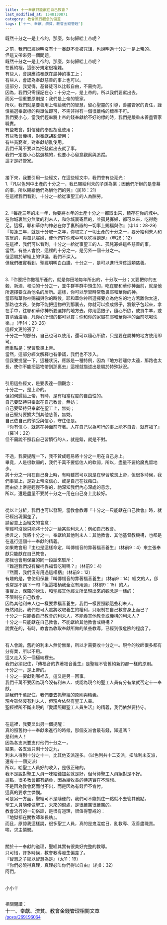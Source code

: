 ```yaml
---
title: 十一奉獻只能獻在自己教會？
last_modified_at: 1548130871
category: 教會流行觀念的偏差
tags: ['十一、奉獻、濟貧、教會金錢管理']
---
```


<p>既然十分之一是上帝的，那麼，如何歸給上帝呢？<br>
<!--more--></p>

<p>之前，我們已經說明沒有十一奉獻不會被咒詛，也說明過十分之一是上帝的。<br>
但這又帶來另一個問題。<br>
既然十分之一是上帝的，那麼，如何歸給上帝呢？<br>
在舊約裡，這部分規定很複雜。<br>
有些人，會說應該奉獻在屬神的事工上；<br>
有些人，會認為奉獻慈善的事上也可以。<br>
這部分，我覺得，基督徒可以比較自由，不需拘泥。<br>
因為，我們只需謹記在心：十分之一，是上帝的。所以我們要獻出去。<br>
而另一個重要原則是：我們是上帝的管家。<br>
所以，我們就是要善用上帝給我們的智慧，留心聖靈的引導，善盡管家的責任，謹慎挑選奉獻標的與單位即可，不需非得有一個很嚴格的標準不可。<br>
我們要小心，當我們輕率將上帝的錢奉獻給不好的標的時，我們是嚴重未善盡管家職責。<br>
有些教會，對信徒的奉獻胡亂使用；<br>
有些教會機構，對奉獻胡亂使用；<br>
有些貧窮者，對奉獻胡亂使用。<br>
我們千萬不要以為把錢獻出去就了事。<br>
我們一定要小心挑選標的，也要小心留意觀察與追蹤。<br>
這才是好管家。<br>
<br>
<br>
接下來，我要引用一些經文，在這些經文中，我們會有些亮光：<br>
1.『凡以色列中出產的十分之一，我已賜給利未的子孫為業；因他們所辦的是會幕的事，所以賜給他們為酬他們的勞』（民18：21）<br>
在這裡我們看到，十分之一給從事聖工的人為酬勞。<br>
<br>
<br>
2.『每逢三年的末一年，你要將本年的土產十分之一都取出來，積存在你的城中。在你城裏無分無業的利未人，和你城裏寄居的，並孤兒寡婦，都可以來，吃得飽足。這樣，耶和華你的神必在你手裏所辦的一切事上賜福與你』（申14：28-29）<br>
『每逢三年，就是十分取一之年，你取完了一切土產的十分之一，要分給利未人和寄居的，與孤兒寡婦，使他們在你城中可以吃得飽足』（申26：12）<br>
在這裡，我們可以看到，十分之一給從事聖工的人、孤兒寡婦這些慈善的事。<br>
當然，有些人會說，這裡的十分之一，是另外一個十分之一。<br>
但這屬於解經上的爭議，我們不深入。<br>
但我們確實看到，聖經明明白白講，十分之一，是可以進行濟貧這類慈善。<br>
<br>
<br>
3.『你要把你撒種所產的，就是你田地每年所出的，十分取一分；又要把你的五穀、新酒、和油的十分之一，並牛群羊群中頭生的，吃在耶和華你神面前，就是他所選擇要立為他名的居所。這樣，你可以學習時常敬畏耶和華你的神。<br>
當耶和華你神賜福與你的時候，耶和華你神所選擇要立為他名的地方若離你太遠，那路也太長，使你不能把這物帶到那裏去，你就可以換成銀子，將銀子包起來，拿在手中，往耶和華你神所要選擇的地方去。你用這銀子，隨心所欲，或買牛羊，或買清酒濃酒，凡你心所想的都可以買；你和你的家屬在耶和華你神的面前吃喝快樂。』（申14：23-26）<br>
這經文更誇張了：<br>
十分之一的部分，自己也可以使用，還可以隨心所欲，只是要在屬神的地方使用即可。<br>
而重點是：學習敬畏上帝。<br>
當然，這部分經文解釋也有爭議，我們也不涉入。<br>
但我要提醒一下，這種狀況，應該是一種特例，因為『地方若離你太遠，那路也太長，使你不能把這物帶到那裏去』這裡就描述出是屬於特殊狀況。<br>
<br>
<br>
引用這些經文，是要表達一個觀念：<br>
十分之一，是上帝的。<br>
但如何歸給上帝，有時，是有相當程度的自由性的。<br>
自己要堅持只奉獻在自己教會，無妨；<br>
自己要堅持只奉獻在聖工上，無妨；<br>
自己堅持要擴大到其他慈善，無妨。<br>
自己依自己的領受與信心，守住便是。<br>
『你有信心，就當在神面前守著。人在自己以為可行的事上能不自責，就有福了』（羅14：22）<br>
但不需說不照我自己習慣行的人，就是錯，就是不對。<br>
<br>
<br>
不過，我要提醒一下，我不贊成輕易將十分之一用在自己身上。<br>
畢竟，人是很軟弱的，我們千萬不要低估人的軟弱，所以，盡量不要給魔鬼留地步。<br>
將十分之一用在自己身上時，有時雖然可以說是在學習敬畏上帝，但很多時候，我們事實上，是對上帝沒信心、或是自己在找藉口。<br>
而由於上帝是輕慢不得的，祂深知我們內心深處的意念，<br>
所以，還是盡量不要將十分之一用在自己身上比較好。<br>
<br>
<br>
從以上分析，我們也可以發現，當教會教導『十分之一只能獻在自己教會』時，就已經出現偏差了。<br>
請留意上面經文的含意：<br>
聖經可沒說只能將十分之一給某些利未人：例如自己教會。<br>
換言之，我將十分之一，奉獻給其他利未人：其他教會、其他基督教機構，也都是在進行這個十一奉獻的精義。<br>
如果教會用『主也是這樣命定，叫傳福音的靠著福音養生』（林前9：4）來主張奉獻只能獻在自己教會，<br>
那我也會用保羅的同一段話來駁斥：<br>
『難道我們沒有權柄靠福音吃喝嗎？』（林前9：4）<br>
『然而，我們沒有用過這權柄』（林前9：12）<br>
有趣的是，會使用保羅『叫傳福音的靠著福音養生』（林前9：14）經文的人，卻也常是不講下一句『但這權柄我全沒有用過』（林前9：15）的人。<br>
事實上，保羅的說法，和聖經其他經文所呈現出來的觀念是一樣的：<br>
不限制在自己教會。<br>
因為其他利未人也一樣要靠福音養生，我們一樣要照顧這些利未人。<br>
既然如此，我們豈可大膽將收取養生的權利，只限制在自己教會身上而已？<br>
十分之一只能養自己教會的利未人，不能養其他教會或機構的利未人？<br>
十分之一只能獻在自己教會，不能獻給其他教會或機構？<br>
說實在的，有時，教會為收取奉獻所做的某些教導，已經到很危險的程度了。<br>
<br>
<br>
有人會說，舊約的利未人無份無業，所以才需要收十分之一。現今的牧師很多都有分有業，所以不用。<br>
這又走入另一個極端裡去。<br>
我們必須記住，『傳福音的靠著福音養生』是聖經不管舊約新約都一樣的原則。<br>
十分之一，是上帝的。<br>
十分之一要獻到哪裡去，這又是另一回事。<br>
我們千萬不要因為現今沒有利未人、或認為現今的聖工人員有分有業就否定十一奉獻。<br>
請我們千萬記住，我們要去抓聖經的原則與精義。<br>
現今雖然沒有利未人，但現今依然有聖工人員。<br>
聖經裡所不斷出現的『愛護照顧聖工人員生活』的精義，我們依然要持守。<br>
<br>
<br>
在這裡，我要叉出另一個提醒：<br>
真的照舊約十一奉獻來進行的時候，那個支派會最有錢，知道嗎？<br>
是利未人！<br>
因為各支派要支付他們十分之一，<br>
結果，各支派只剩十分之九，<br>
利未人得到十分之十一，比其他支派還多。（以色列共十二支派，扣除利未支派，還有十一個支派）<br>
所以，給聖工人員好的收入，是很正確的。<br>
我不是說對聖工人員一味給錢加薪就是好，但苛待聖工人員絕對是不好。<br>
這點，很多教會都有虧負，因為給牧長的待遇實在不理想。<br>
不是因為教會窮而付不出，而是因為有錢但不肯付。<br>
這真的要求主憐憫。<br>
可是另一方面，聖經可不是隨便的，我們可不能抓住一點就不去管其他點。<br>
聖工人員隨便做聖工，未來的懲處，是很嚴厲很嚴厲的。<br>
教會流行的一句俗話，是很有道理，很值得警戒的：<br>
『地獄都在關牧師和長執』。<br>
而且，原諒我這樣說，很多聖工人員，真的是鬼混度日、亂教導、沒善盡職責。<br>
唉，求主憐憫。<br>
<br>
<br>
關於十一奉獻的道理，聖經其實有很美好完整的教導。<br>
只可惜，許多時候，教會教導發生偏差了。<br>
『智慧之子總以智慧為是』（太11：19）<br>
『你們必曉得真理，真理必叫你們得以自由』（約8：32）<br>
阿們。<br>
<br>
<br>
小小羊</p>

<p><br>
相關閱讀：<br>
<span style="font-family: 新細明體,serif; mso-ascii-font-family: Calibri; mso-ascii-theme-font: minor-latin; mso-fareast-font-family: 新細明體; mso-fareast-theme-font: minor-fareast; mso-hansi-font-family: Calibri; mso-hansi-theme-font: minor-latin;"><font color="#000000" size="3">十一、奉獻、濟貧、教會金錢管理相關文章</font></span><br>
<span lang="EN-US"><a href="/posts/269196064"><font color="#0000ff" face="Calibri" size="3">/posts/269196064</font></a></span></p>

<p>&nbsp;
<p>&nbsp;</p>
<p></p>

<p>&nbsp;</p>

<p>&nbsp;</p>



